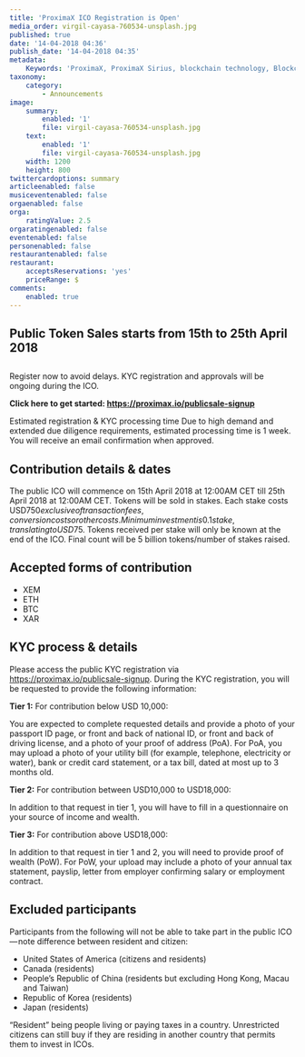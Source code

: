 ```yaml
---
title: 'ProximaX ICO Registration is Open'
media_order: virgil-cayasa-760534-unsplash.jpg
published: true
date: '14-04-2018 04:36'
publish_date: '14-04-2018 04:35'
metadata:
    Keywords: 'ProximaX, ProximaX Sirius, blockchain technology, Blockchain powered, Blockchain protocol, Distributed ledger technology, DLT, dlt, Distributed ledger, Decentralized database, Decentralized database technology, Decentralized storage, Decentralized storage technology, Decentralized supply chain, Decentralized streaming, Integrated and distributed ledger technology, IaDLt, Peer-to-peer technology, Peer to peer streaming, Peer to peer, Consensus mechanism, Consensus protocol, Asymmetric encryption, Data encryption, Off-chain storage, Off-chain streaming, Distributed File Management System, DFMS, Super Contract, Immutability, Data encryption, Encrypted by default, Permissioned, Permission based, Tokenomics, Token economics, Crypto trading, Cryptocurrency, Supply chain, CSD, Central Securities Depository, STO, Security Token Offering, Decentralized supply chain, STO, Private blockchain, DAapps, Decentralized applications, Blockchain apps, Streaming Layer, Streaming Node, Storage Layer, Storage Node, Sharded Information, Sharded Data, Use Case, Use Cases, Blockchain Consensus, Consensus Protocol, Enterprise Solution, Enterprise Solutions, System Integration, Transparency, Immutability, Irreversibility, Traceability, Proof of Bandwidth, Proof of Conflation Aggregate, Proof of Storage, Encryption, Data Security, Data Privacy, Cyber Security, Hackers, Hacking, Nodes, Public Chain, Private Chain, Hybrid Chain, Public & Private Chain, Catapult, SDK, SDKs, Software Development Kits, Super Contract, Super Contracts, Smart Contract, Smart Contracts, Peer-to-Peer , Peer-to-Peer Storage, Software-as-a-Service, SaaS, Lon Wong, PSP, PeerStream, PeerStream Protocol, Anonymous streaming, New Economic Model, New Economic Model Foundation, 482.solutions, Ministry of Community Development UAE, Dragonfly  Fintech, Xarcade, Testnet, Test network, Mainnet, Main network, Tokenomics, Token Economics, XPX, Crypto Currency, Crypto Currencies, Crypto Exchange, Crypto Exchanges, Bitcoin, Zero trust, Escrow, Onchain escrow, Trustless swaps, Trustless, Onion routing, SIM Identity attestation, ProximaX KYC, KYC, Know Your Customer, Know Your Counter Party, Onboarding Customer, Customer Onboarding, Identity Management, Identity Management System, Identity Verification, Identity Authentication, Anti-Money Laundering, AML, RegTech, Regulation Tech, Regulation Technology, GDPR, General Data Protection Regulation, EU GDPR, European Union GDPR, European Union General Data Protection Regulation, Knowyourcustomer, Compliance system, Compliance systems, , ProximaX Suite, Office Suite, Office Collaboration, Workforce Collaboration, Collaboration, Real Time Collaboration, Office suite, word processing, Office collaboration, File sharing, Decentralized file sharing, Real Time Editing, Office Productivity, Productivity, Office Applications, Microsoft Office, Word Processor, Word Processing, Microsoft Word Spreadsheet, Spreadsheets, Excel, Microsoft Excel, Presentation, Presentations, Microsoft Powerpoint, Powerpoint, Keynote, Collabora Office, LibreOffice, Collabora Productivity, Collabora Productivity Ltd,'
taxonomy:
    category:
        - Announcements
image:
    summary:
        enabled: '1'
        file: virgil-cayasa-760534-unsplash.jpg
    text:
        enabled: '1'
        file: virgil-cayasa-760534-unsplash.jpg
    width: 1200
    height: 800
twittercardoptions: summary
articleenabled: false
musiceventenabled: false
orgaenabled: false
orga:
    ratingValue: 2.5
orgaratingenabled: false
eventenabled: false
personenabled: false
restaurantenabled: false
restaurant:
    acceptsReservations: 'yes'
    priceRange: $
comments:
    enabled: true
---
```


## Public Token Sales starts from 15th to 25th April 2018
##

Register now to avoid delays. KYC registration and approvals will be ongoing during the ICO.

**Click here to get started: https://proximax.io/publicsale-signup**

Estimated registration & KYC processing time
Due to high demand and extended due diligence requirements, estimated processing time is 1 week. You will receive an email confirmation when approved.

## Contribution details & dates
The public ICO will commence on 15th April 2018 at 12:00AM CET till 25th April 2018 at 12:00AM CET. Tokens will be sold in stakes. Each stake costs USD$750 exclusive of transaction fees, conversion costs or other costs. Minimum investment is 0.1 stake, translating to USD$75. Tokens received per stake will only be known at the end of the ICO. Final count will be 5 billion tokens/number of stakes raised.

## Accepted forms of contribution
- XEM
- ETH
- BTC
- XAR

## KYC process & details
Please access the public KYC registration via https://proximax.io/publicsale-signup. During the KYC registration, you will be requested to provide the following information:

**Tier 1:**
For contribution below USD 10,000:

You are expected to complete requested details and provide a photo of your passport ID page, or front and back of national ID, or front and back of driving license, and a photo of your proof of address (PoA). For PoA, you may upload a photo of your utility bill (for example, telephone, electricity or water), bank or credit card statement, or a tax bill, dated at most up to 3 months old.

**Tier 2:**
For contribution between USD10,000 to USD18,000:

In addition to that request in tier 1, you will have to fill in a questionnaire on your source of income and wealth.

**Tier 3:**
For contribution above USD18,000:

In addition to that request in tier 1 and 2, you will need to provide proof of wealth (PoW). For PoW, your upload may include a photo of your annual tax statement, payslip, letter from employer confirming salary or employment contract.

## Excluded participants
Participants from the following will not be able to take part in the public ICO — note difference between resident and citizen:

* United States of America (citizens and residents)
* Canada (residents)
* People’s Republic of China (residents but excluding Hong Kong, Macau and Taiwan)
* Republic of Korea (residents)
* Japan (residents)

“Resident” being people living or paying taxes in a country. Unrestricted citizens can still buy if they are residing in another country that permits them to invest in ICOs.
